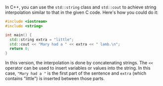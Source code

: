  In C++, you can use the `std::string` class and `std::cout` to achieve string interpolation similar to that in the given C code. Here's how you could do it:

```cpp
#include <iostream>
#include <string>

int main() {
  std::string extra = "little";
  std::cout << "Mary had a " << extra << " lamb.\n";
  return 0;
}
```
In this version, the interpolation is done by concatenating strings. The `<<` operator can be used to insert variables or values into the string. In this case, `"Mary had a "` is the first part of the sentence and `extra` (which contains "little") is inserted between those parts.
